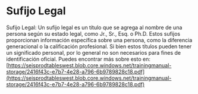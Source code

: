 # Sufijo Legal
Sufijo Legal: Un sufijo legal es un título que se agrega al nombre de una persona según su estado legal, como Jr., Sr., Esq. o Ph.D. Estos sufijos proporcionan información específica sobre una persona, como la diferencia generacional o la calificación profesional. Si bien estos títulos pueden tener un significado personal, por lo general no son necesarios para fines de identificación oficial.
Puedes encontrar más sobre esto en: [https://seisprodtableswest.blob.core.windows.net/trainingmanual-storage/2416f43c-e7b7-4e28-a796-6b9789828c18.pdf](https://seisprodtableswest.blob.core.windows.net/trainingmanual-storage/2416f43c-e7b7-4e28-a796-6b9789828c18.pdf)